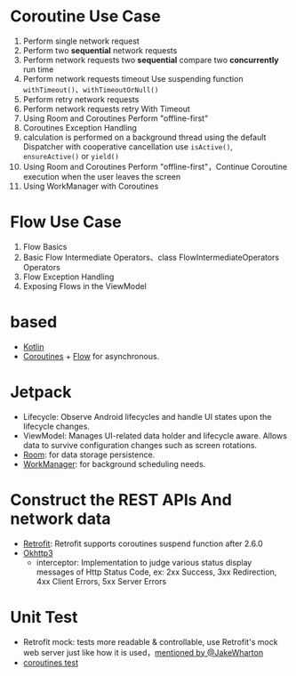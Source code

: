 # Coroutine Use Case

1. Perform single network request
2. Perform two **sequential** network requests
3. Perform network requests two **sequential** compare two **concurrently** run time
4. Perform network requests timeout Use suspending function `withTimeout()`、`withTimeoutOrNull()`
5. Perform retry network requests
6. Perform network requests retry With Timeout
7. Using Room and Coroutines Perform "offline-first"
8. Coroutines Exception Handling
9. calculation is performed on a background thread using the default Dispatcher with cooperative cancellation use `isActive()`, `ensureActive()` or `yield()`
10. Using Room and Coroutines Perform "offline-first"，Continue Coroutine execution when the user leaves the screen 
11. Using WorkManager with Coroutines

# Flow Use Case

1. Flow Basics
2. Basic Flow Intermediate Operators、class FlowIntermediateOperators Operators
3. Flow Exception Handling
4. Exposing Flows in the ViewModel

# based

- [Kotlin](https://kotlinlang.org/)
- [Coroutines](https://github.com/Kotlin/kotlinx.coroutines) + [Flow](https://kotlin.github.io/kotlinx.coroutines/kotlinx-coroutines-core/kotlinx.coroutines.flow/)
  for asynchronous.

# Jetpack

- Lifecycle: Observe Android lifecycles and handle UI states upon the lifecycle changes.
- ViewModel: Manages UI-related data holder and lifecycle aware. Allows data to survive
  configuration changes such as screen rotations.
- [Room](https://developer.android.com/topic/libraries/architecture/room): for data storage
  persistence.
- [WorkManager](https://developer.android.com/topic/libraries/architecture/workmanager): for
  background scheduling needs.

# Construct the REST APIs And network data

- [Retrofit](https://github.com/square/retrofit): Retrofit supports coroutines suspend function
  after 2.6.0
- [Okhttp3](https://github.com/square/okhttp)
    - interceptor: Implementation to judge various status display messages of Http Status Code, ex:
      2xx Success, 3xx Redirection, 4xx Client Errors, 5xx Server Errors

# Unit Test

- Retrofit mock: tests more readable & controllable, use Retrofit's mock web server just like how it
  is
  used，[mentioned by @JakeWharton](https://github.com/square/retrofit/issues/1413#issuecomment-168905741)
- [coroutines test](https://developer.android.com/kotlin/coroutines/test#additional-resources)


